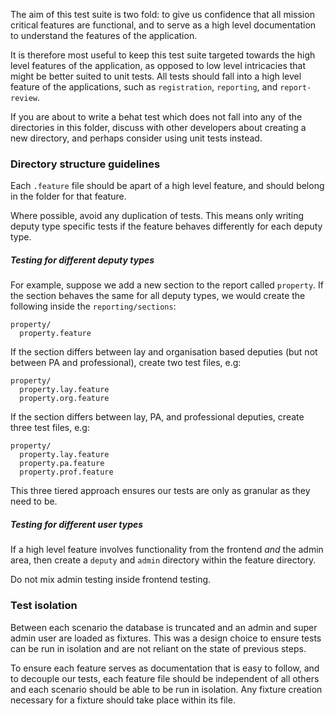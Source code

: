 The aim of this test suite is two fold: to give us confidence that all mission critical features are functional, and to serve as a high level documentation to understand the features of the application.

It is therefore most useful to keep this test suite targeted towards the high level features of the application, as opposed to low level intricacies that might be better suited to unit tests. All tests should fall into a high level feature of the applications, such as `registration`, `reporting`, and `report-review`.

If you are about to write a behat test which does not fall into any of the directories in this folder, discuss with other developers about creating a new directory, and perhaps consider using unit tests instead.

### Directory structure guidelines

Each `.feature` file should be apart of a high level feature, and should belong in the folder for that feature.

Where possible, avoid any duplication of tests. This means only writing deputy type specific tests if the feature behaves differently for each deputy type.

##### Testing for different deputy types

For example, suppose we add a new section to the report called `property`. If the section behaves the same for all deputy types, we would create the following inside the `reporting/sections`:

```$xslt
property/
  property.feature
```

If the section differs between lay and organisation based deputies (but not between PA and professional), create two test files, e.g:

```$xslt
property/
  property.lay.feature
  property.org.feature
```

If the section differs between lay, PA, and professional deputies, create three test files, e.g:

```$xslt
property/
  property.lay.feature
  property.pa.feature
  property.prof.feature
```

This three tiered approach ensures our tests are only as granular as they need to be.

##### Testing for different user types

If a high level feature involves functionality from the frontend _and_ the admin area, then create a `deputy` and `admin` directory within the feature directory.

Do not mix admin testing inside frontend testing.

### Test isolation

Between each scenario the database is truncated and an admin and super admin user are loaded as fixtures. This was a design choice to ensure tests can be run in isolation and are not reliant on the state of previous steps.

To ensure each feature serves as documentation that is easy to follow, and to decouple our tests, each feature file should be independent of all others and each scenario should be able to be run in isolation. Any fixture creation necessary for a fixture should take place within its file.
